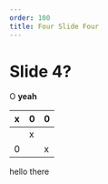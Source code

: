 ```yaml
---
order: 100
title: Four Slide Four
---
```



# Slide 4?

O **yeah**

| x   | 0   | 0   |
| --- | --- | --- |
|     | x   |     |
| 0   |     | x   |

hello
there
